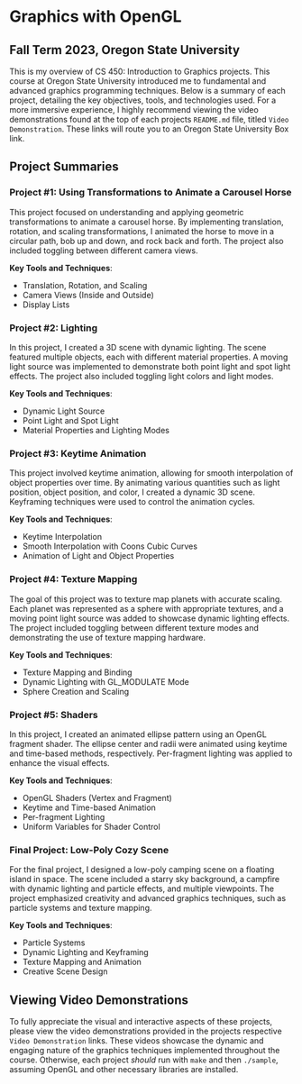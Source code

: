 # Graphics with OpenGL
## Fall Term 2023, Oregon State University

This is my overview of CS 450: Introduction to Graphics projects. This course at Oregon State University introduced me to fundamental and advanced graphics programming techniques. Below is a summary of each project, detailing the key objectives, tools, and technologies used. For a more immersive experience, I highly recommend viewing the video demonstrations found at the top of each projects `README.md` file, titled `Video Demonstration`. These links will route you to an Oregon State University Box link.

## Project Summaries

### Project #1: Using Transformations to Animate a Carousel Horse
This project focused on understanding and applying geometric transformations to animate a carousel horse. By implementing translation, rotation, and scaling transformations, I animated the horse to move in a circular path, bob up and down, and rock back and forth. The project also included toggling between different camera views.

**Key Tools and Techniques**:
- Translation, Rotation, and Scaling
- Camera Views (Inside and Outside)
- Display Lists

### Project #2: Lighting
In this project, I created a 3D scene with dynamic lighting. The scene featured multiple objects, each with different material properties. A moving light source was implemented to demonstrate both point light and spot light effects. The project also included toggling light colors and light modes.

**Key Tools and Techniques**:
- Dynamic Light Source
- Point Light and Spot Light
- Material Properties and Lighting Modes

### Project #3: Keytime Animation
This project involved keytime animation, allowing for smooth interpolation of object properties over time. By animating various quantities such as light position, object position, and color, I created a dynamic 3D scene. Keyframing techniques were used to control the animation cycles.

**Key Tools and Techniques**:
- Keytime Interpolation
- Smooth Interpolation with Coons Cubic Curves
- Animation of Light and Object Properties

### Project #4: Texture Mapping
The goal of this project was to texture map planets with accurate scaling. Each planet was represented as a sphere with appropriate textures, and a moving point light source was added to showcase dynamic lighting effects. The project included toggling between different texture modes and demonstrating the use of texture mapping hardware.

**Key Tools and Techniques**:
- Texture Mapping and Binding
- Dynamic Lighting with GL_MODULATE Mode
- Sphere Creation and Scaling

### Project #5: Shaders
In this project, I created an animated ellipse pattern using an OpenGL fragment shader. The ellipse center and radii were animated using keytime and time-based methods, respectively. Per-fragment lighting was applied to enhance the visual effects.

**Key Tools and Techniques**:
- OpenGL Shaders (Vertex and Fragment)
- Keytime and Time-based Animation
- Per-fragment Lighting
- Uniform Variables for Shader Control

### Final Project: Low-Poly Cozy Scene
For the final project, I designed a low-poly camping scene on a floating island in space. The scene included a starry sky background, a campfire with dynamic lighting and particle effects, and multiple viewpoints. The project emphasized creativity and advanced graphics techniques, such as particle systems and texture mapping.

**Key Tools and Techniques**:
- Particle Systems
- Dynamic Lighting and Keyframing
- Texture Mapping and Animation
- Creative Scene Design

## Viewing Video Demonstrations
To fully appreciate the visual and interactive aspects of these projects, please view the video demonstrations provided in the projects respective `Video Demonstration` links. These videos showcase the dynamic and engaging nature of the graphics techniques implemented throughout the course. Otherwise, each project *should* run with `make` and then `./sample`, assuming OpenGL and other necessary libraries are installed.